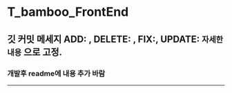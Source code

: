 # T_bamboo_FrontEnd

## 깃 커밋 메세지 ADD: , DELETE: , FIX:, UPDATE: ```자세한 내용``` 으로 고정.

### 개발후 readme에 내용 추가 바람

---